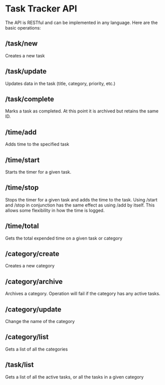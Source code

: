 # Task Tracker API
The API is RESTful and can be implemented in any language. Here are the basic
operations:

## /task/new
Creates a new task

## /task/update
Updates data in the task (title, category, priority, etc.)

## /task/complete
Marks a task as completed. At this point it is archived but retains the same ID.

## /time/add
Adds time to the specified task

## /time/start
Starts the timer for a given task.

## /time/stop
Stops the timer for a given task and adds the time to the task.
Using /start and /stop in conjunction has the same effect as using /add by
itself. This allows some flexibility in how the time is logged.

## /time/total
Gets the total expended time on a given task or category

## /category/create
Creates a new category

## /category/archive
Archives a category. Operation will fail if the category has any active tasks.

## /category/update
Change the name of the category

## /category/list
Gets a list of all the categories

## /task/list
Gets a list of all the active tasks, or all the tasks in a given category

